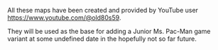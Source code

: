 All these maps have been created and provided by YouTube user https://www.youtube.com/@old80s59.

They will be used as the base for adding a Junior Ms. Pac-Man game variant at some undefined date in the hopefully not so far future.